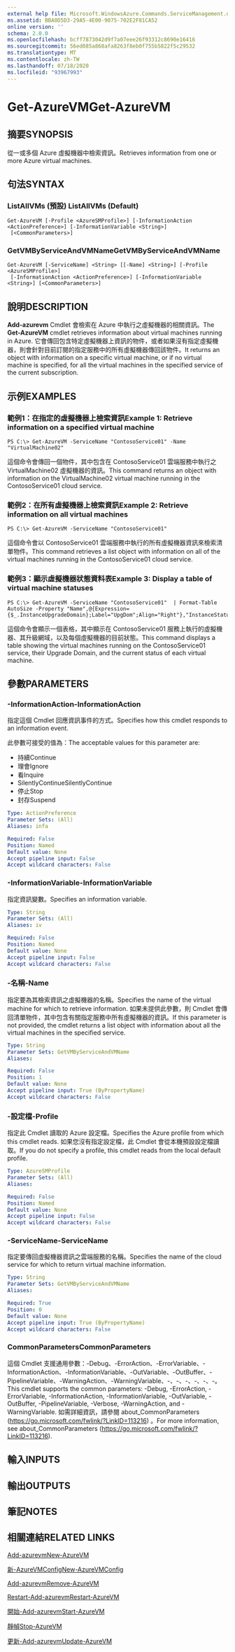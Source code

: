 ```yaml
---
external help file: Microsoft.WindowsAzure.Commands.ServiceManagement.dll-Help.xml
ms.assetid: BBA0D5D3-29A5-4E00-9075-702E2F81CA52
online version: ''
schema: 2.0.0
ms.openlocfilehash: bcff7873042d9f7a07eee26f93312c8690e16416
ms.sourcegitcommit: 56ed085a868afa8263f8eb0f755b5822f5c29532
ms.translationtype: MT
ms.contentlocale: zh-TW
ms.lasthandoff: 07/18/2020
ms.locfileid: "93967993"
---
```

# <span data-ttu-id="f3c40-101">Get-AzureVM</span><span class="sxs-lookup"><span data-stu-id="f3c40-101">Get-AzureVM</span></span>

## <span data-ttu-id="f3c40-102">摘要</span><span class="sxs-lookup"><span data-stu-id="f3c40-102">SYNOPSIS</span></span>
<span data-ttu-id="f3c40-103">從一或多個 Azure 虛擬機器中檢索資訊。</span><span class="sxs-lookup"><span data-stu-id="f3c40-103">Retrieves information from one or more Azure virtual machines.</span></span>

## <span data-ttu-id="f3c40-104">句法</span><span class="sxs-lookup"><span data-stu-id="f3c40-104">SYNTAX</span></span>

### <span data-ttu-id="f3c40-105">ListAllVMs (預設) </span><span class="sxs-lookup"><span data-stu-id="f3c40-105">ListAllVMs (Default)</span></span>
```
Get-AzureVM [-Profile <AzureSMProfile>] [-InformationAction <ActionPreference>] [-InformationVariable <String>]
 [<CommonParameters>]
```

### <span data-ttu-id="f3c40-106">GetVMByServiceAndVMName</span><span class="sxs-lookup"><span data-stu-id="f3c40-106">GetVMByServiceAndVMName</span></span>
```
Get-AzureVM [-ServiceName] <String> [[-Name] <String>] [-Profile <AzureSMProfile>]
 [-InformationAction <ActionPreference>] [-InformationVariable <String>] [<CommonParameters>]
```

## <span data-ttu-id="f3c40-107">說明</span><span class="sxs-lookup"><span data-stu-id="f3c40-107">DESCRIPTION</span></span>
<span data-ttu-id="f3c40-108">**Add-azurevm** Cmdlet 會檢索在 Azure 中執行之虛擬機器的相關資訊。</span><span class="sxs-lookup"><span data-stu-id="f3c40-108">The **Get-AzureVM** cmdlet retrieves information about virtual machines running in Azure.</span></span>
<span data-ttu-id="f3c40-109">它會傳回包含特定虛擬機器上資訊的物件，或者如果沒有指定虛擬機器，則會針對目前訂閱的指定服務中的所有虛擬機器傳回該物件。</span><span class="sxs-lookup"><span data-stu-id="f3c40-109">It returns an object with information on a specific virtual machine, or if no virtual machine is specified, for all the virtual machines in the specified service of the current subscription.</span></span>

## <span data-ttu-id="f3c40-110">示例</span><span class="sxs-lookup"><span data-stu-id="f3c40-110">EXAMPLES</span></span>

### <span data-ttu-id="f3c40-111">範例1：在指定的虛擬機器上檢索資訊</span><span class="sxs-lookup"><span data-stu-id="f3c40-111">Example 1: Retrieve information on a specified virtual machine</span></span>
```
PS C:\> Get-AzureVM -ServiceName "ContosoService01" -Name "VirtualMachine02"
```

<span data-ttu-id="f3c40-112">這個命令會傳回一個物件，其中包含在 ContosoService01 雲端服務中執行之 VirtualMachine02 虛擬機器的資訊。</span><span class="sxs-lookup"><span data-stu-id="f3c40-112">This command returns an object with information on the VirtualMachine02 virtual machine running in the ContosoService01 cloud service.</span></span>

### <span data-ttu-id="f3c40-113">範例2：在所有虛擬機器上檢索資訊</span><span class="sxs-lookup"><span data-stu-id="f3c40-113">Example 2: Retrieve information on all virtual machines</span></span>
```
PS C:\> Get-AzureVM -ServiceName "ContosoService01"
```

<span data-ttu-id="f3c40-114">這個命令會以 ContosoService01 雲端服務中執行的所有虛擬機器資訊來檢索清單物件。</span><span class="sxs-lookup"><span data-stu-id="f3c40-114">This command retrieves a list object with information on all of the virtual machines running in the ContosoService01 cloud service.</span></span>

### <span data-ttu-id="f3c40-115">範例3：顯示虛擬機器狀態資料表</span><span class="sxs-lookup"><span data-stu-id="f3c40-115">Example 3: Display a table of virtual machine statuses</span></span>
```
PS C:\> Get-AzureVM -ServiceName "ContosoService01"  | Format-Table AutoSize -Property "Name",@{Expression={$_.InstanceUpgradeDomain};Label="UpgDom";Align="Right"},"InstanceStatus"
```

<span data-ttu-id="f3c40-116">這個命令會顯示一個表格，其中顯示在 ContosoService01 服務上執行的虛擬機器、其升級網域，以及每個虛擬機器的目前狀態。</span><span class="sxs-lookup"><span data-stu-id="f3c40-116">This command displays a table showing the virtual machines running on the ContosoService01 service, their Upgrade Domain, and the current status of each virtual machine.</span></span>

## <span data-ttu-id="f3c40-117">參數</span><span class="sxs-lookup"><span data-stu-id="f3c40-117">PARAMETERS</span></span>

### <span data-ttu-id="f3c40-118">-InformationAction</span><span class="sxs-lookup"><span data-stu-id="f3c40-118">-InformationAction</span></span>
<span data-ttu-id="f3c40-119">指定這個 Cmdlet 回應資訊事件的方式。</span><span class="sxs-lookup"><span data-stu-id="f3c40-119">Specifies how this cmdlet responds to an information event.</span></span>

<span data-ttu-id="f3c40-120">此參數可接受的值為：</span><span class="sxs-lookup"><span data-stu-id="f3c40-120">The acceptable values for this parameter are:</span></span>

- <span data-ttu-id="f3c40-121">持續</span><span class="sxs-lookup"><span data-stu-id="f3c40-121">Continue</span></span>
- <span data-ttu-id="f3c40-122">理會</span><span class="sxs-lookup"><span data-stu-id="f3c40-122">Ignore</span></span>
- <span data-ttu-id="f3c40-123">看</span><span class="sxs-lookup"><span data-stu-id="f3c40-123">Inquire</span></span>
- <span data-ttu-id="f3c40-124">SilentlyContinue</span><span class="sxs-lookup"><span data-stu-id="f3c40-124">SilentlyContinue</span></span>
- <span data-ttu-id="f3c40-125">停止</span><span class="sxs-lookup"><span data-stu-id="f3c40-125">Stop</span></span>
- <span data-ttu-id="f3c40-126">封存</span><span class="sxs-lookup"><span data-stu-id="f3c40-126">Suspend</span></span>

```yaml
Type: ActionPreference
Parameter Sets: (All)
Aliases: infa

Required: False
Position: Named
Default value: None
Accept pipeline input: False
Accept wildcard characters: False
```

### <span data-ttu-id="f3c40-127">-InformationVariable</span><span class="sxs-lookup"><span data-stu-id="f3c40-127">-InformationVariable</span></span>
<span data-ttu-id="f3c40-128">指定資訊變數。</span><span class="sxs-lookup"><span data-stu-id="f3c40-128">Specifies an information variable.</span></span>

```yaml
Type: String
Parameter Sets: (All)
Aliases: iv

Required: False
Position: Named
Default value: None
Accept pipeline input: False
Accept wildcard characters: False
```

### <span data-ttu-id="f3c40-129">-名稱</span><span class="sxs-lookup"><span data-stu-id="f3c40-129">-Name</span></span>
<span data-ttu-id="f3c40-130">指定要為其檢索資訊之虛擬機器的名稱。</span><span class="sxs-lookup"><span data-stu-id="f3c40-130">Specifies the name of the virtual machine for which to retrieve information.</span></span>
<span data-ttu-id="f3c40-131">如果未提供此參數，則 Cmdlet 會傳回清單物件，其中包含有關指定服務中所有虛擬機器的資訊。</span><span class="sxs-lookup"><span data-stu-id="f3c40-131">If this parameter is not provided, the cmdlet returns a list object with information about all the virtual machines in the specified service.</span></span>

```yaml
Type: String
Parameter Sets: GetVMByServiceAndVMName
Aliases: 

Required: False
Position: 1
Default value: None
Accept pipeline input: True (ByPropertyName)
Accept wildcard characters: False
```

### <span data-ttu-id="f3c40-132">-設定檔</span><span class="sxs-lookup"><span data-stu-id="f3c40-132">-Profile</span></span>
<span data-ttu-id="f3c40-133">指定此 Cmdlet 讀取的 Azure 設定檔。</span><span class="sxs-lookup"><span data-stu-id="f3c40-133">Specifies the Azure profile from which this cmdlet reads.</span></span>
<span data-ttu-id="f3c40-134">如果您沒有指定設定檔，此 Cmdlet 會從本機預設設定檔讀取。</span><span class="sxs-lookup"><span data-stu-id="f3c40-134">If you do not specify a profile, this cmdlet reads from the local default profile.</span></span>

```yaml
Type: AzureSMProfile
Parameter Sets: (All)
Aliases: 

Required: False
Position: Named
Default value: None
Accept pipeline input: False
Accept wildcard characters: False
```

### <span data-ttu-id="f3c40-135">-ServiceName</span><span class="sxs-lookup"><span data-stu-id="f3c40-135">-ServiceName</span></span>
<span data-ttu-id="f3c40-136">指定要傳回虛擬機器資訊之雲端服務的名稱。</span><span class="sxs-lookup"><span data-stu-id="f3c40-136">Specifies the name of the cloud service for which to return virtual machine information.</span></span>

```yaml
Type: String
Parameter Sets: GetVMByServiceAndVMName
Aliases: 

Required: True
Position: 0
Default value: None
Accept pipeline input: True (ByPropertyName)
Accept wildcard characters: False
```

### <span data-ttu-id="f3c40-137">CommonParameters</span><span class="sxs-lookup"><span data-stu-id="f3c40-137">CommonParameters</span></span>
<span data-ttu-id="f3c40-138">這個 Cmdlet 支援通用參數：-Debug、-ErrorAction、-ErrorVariable、-InformationAction、-InformationVariable、-OutVariable、-OutBuffer、-PipelineVariable、-WarningAction、-WarningVariable、-、-、-、-、-、-。</span><span class="sxs-lookup"><span data-stu-id="f3c40-138">This cmdlet supports the common parameters: -Debug, -ErrorAction, -ErrorVariable, -InformationAction, -InformationVariable, -OutVariable, -OutBuffer, -PipelineVariable, -Verbose, -WarningAction, and -WarningVariable.</span></span> <span data-ttu-id="f3c40-139">如需詳細資訊，請參閱 about_CommonParameters (https://go.microsoft.com/fwlink/?LinkID=113216) 。</span><span class="sxs-lookup"><span data-stu-id="f3c40-139">For more information, see about_CommonParameters (https://go.microsoft.com/fwlink/?LinkID=113216).</span></span>

## <span data-ttu-id="f3c40-140">輸入</span><span class="sxs-lookup"><span data-stu-id="f3c40-140">INPUTS</span></span>

## <span data-ttu-id="f3c40-141">輸出</span><span class="sxs-lookup"><span data-stu-id="f3c40-141">OUTPUTS</span></span>

## <span data-ttu-id="f3c40-142">筆記</span><span class="sxs-lookup"><span data-stu-id="f3c40-142">NOTES</span></span>

## <span data-ttu-id="f3c40-143">相關連結</span><span class="sxs-lookup"><span data-stu-id="f3c40-143">RELATED LINKS</span></span>

[<span data-ttu-id="f3c40-144">Add-azurevm</span><span class="sxs-lookup"><span data-stu-id="f3c40-144">New-AzureVM</span></span>](./New-AzureVM.md)

[<span data-ttu-id="f3c40-145">新-AzureVMConfig</span><span class="sxs-lookup"><span data-stu-id="f3c40-145">New-AzureVMConfig</span></span>](./New-AzureVMConfig.md)

[<span data-ttu-id="f3c40-146">Add-azurevm</span><span class="sxs-lookup"><span data-stu-id="f3c40-146">Remove-AzureVM</span></span>](./Remove-AzureVM.md)

[<span data-ttu-id="f3c40-147">Restart-Add-azurevm</span><span class="sxs-lookup"><span data-stu-id="f3c40-147">Restart-AzureVM</span></span>](./Restart-AzureVM.md)

[<span data-ttu-id="f3c40-148">開始-Add-azurevm</span><span class="sxs-lookup"><span data-stu-id="f3c40-148">Start-AzureVM</span></span>](./Start-AzureVM.md)

[<span data-ttu-id="f3c40-149">靜幀</span><span class="sxs-lookup"><span data-stu-id="f3c40-149">Stop-AzureVM</span></span>](./Stop-AzureVM.md)

[<span data-ttu-id="f3c40-150">更新-Add-azurevm</span><span class="sxs-lookup"><span data-stu-id="f3c40-150">Update-AzureVM</span></span>](./Update-AzureVM.md)


